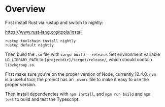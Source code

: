 # Overview

First install Rust via rustup and switch to nightly:

https://www.rust-lang.org/tools/install

    rustup toolchain install nightly
    rustup default nightly

Then build the `.so` file with `cargo build --release`. Set environment variable `LD_LIBRARY_PATH` to `[projectdir]/target/release/`, which should contain `libzkgroup.so`.

First make sure you're on the proper version of Node, currently 12.4.0. `nvm` is a useful tool; the project has an `.nvmrc` file to make it easy to use the proper version.

Then install dependencies with `npm install`, and `npm run build` and `npm test` to build and test the Typescript.
